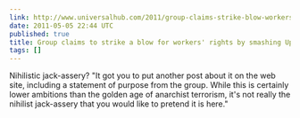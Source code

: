 ```yaml
---
link: http://www.universalhub.com/2011/group-claims-strike-blow-workers-right-smashing-up
date: 2011-05-05 22:44 UTC
published: true
title: Group claims to strike a blow for workers' rights by smashing Upper Crust windows
tags: []
---
```


Nihilistic  jack-assery? "It got you to put another post about it on the web site, including a statement of purpose from the group. While this is certainly lower ambitions than the golden age of anarchist terrorism, it's not really the nihilist jack-assery that you would like to pretend it is here."
